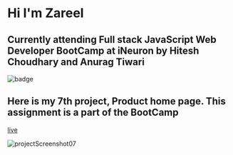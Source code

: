 # Hi I'm Zareel

## Currently attending Full stack JavaScript Web Developer BootCamp at iNeuron by Hitesh Choudhary and Anurag Tiwari

![badge](https://img.shields.io/badge/LearnCodeOnline-iNeuron-green)

## Here is my 7th project, Product home page. This assignment is a part of the BootCamp

[live](https://z-product-home-page.netlify.app)

![projectScreenshot07](https://user-images.githubusercontent.com/110910838/209375147-9744f722-32eb-4604-b1f2-0e0b4819660a.png)
